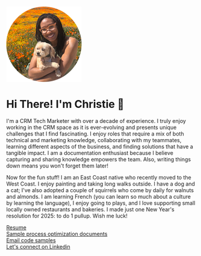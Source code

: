 ![Hanging with my doggie in the California superbloom](https://github.com/ChrisThorn10/portfolio/blob/main/profile-posing-with-dog-round-200x200.png?raw=true "Hanging with my doggie in the California superbloom")
# Hi There! I'm Christie 👋
I'm a CRM Tech Marketer with over a decade of experience. I truly enjoy working in the CRM space as it is ever-evolving and presents unique challenges that I find fascinating. I enjoy roles that require a mix of both technical and marketing knowledge, collaborating with my teammates, learning different aspects of the business, and finding solutions that have a tangible impact. I am a documentation enthusiast because I believe capturing and sharing knowledge empowers the team. Also, writing things down means you won't forget them later!

Now for the fun stuff! I am an East Coast native who recently moved to the West Coast. I enjoy painting and taking long walks outside. I have a dog and a cat; I've also adopted a couple of squirrels who come by daily for walnuts and almonds. I am learning French (you can learn so much about a culture by learning the language), I enjoy going to plays, and I love supporting small locally owned restaurants and bakeries. I made just one New Year's resolution for 2025: to do 1 pullup. Wish me luck!

[Resume](https://docs.google.com/document/d/1oBB0xOKOkDPoL-s1BHAmf3oPbg0CxphHB1lYwNjRaTM/edit?tab=t.0)
<br>
[Sample process optimization documents](crm-process-optimization-documents)
<br>
[Email code samples]()
<br>
[Let's connect on Linkedin](https://www.linkedin.com/in/thornton-christie/)
